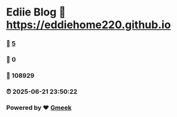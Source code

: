 # Ediie Blog :link: https://eddiehome220.github.io 
### :page_facing_up: [5](https://eddiehome220.github.io/tag.html) 
### :speech_balloon: 0 
### :hibiscus: 108929 
### :alarm_clock: 2025-06-21 23:50:22 
### Powered by :heart: [Gmeek](https://github.com/Meekdai/Gmeek)
